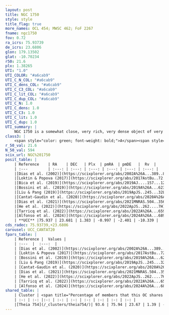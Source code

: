 ```yaml
---
layout: post
title: NGC 1750
style: style
title_flag: true
more_names: OCL 454; MWSC 462; FoF 2267
fname: ngc1750
fov: 0.72
ra_icrs: 75.93739
de_icrs: 23.6806
glon: 179.13502
glat: -10.70234
r50: 21.6
plx: 1.38265
UTI: "1.0"
UTI_COLOR: "#a6cab9"
UTI_C_N_COL: "#a6cab9"
UTI_C_dens_COL: "#a6cab9"
UTI_C_C3_COL: "#a6cab9"
UTI_C_lit_COL: "#a6cab9"
UTI_C_dup_COL: "#a6cab9"
UTI_C_N: 1.0
UTI_C_dens: 1.0
UTI_C_C3: 1.0
UTI_C_lit: 1.0
UTI_C_dup: 1.0
UTI_summary: |
    NGC 1750 is a somewhat close, very rich, very dense object of very high C3 quality. It is very well-studied in the literature. This object shares a large percentage of members with a later reported entry.
class3: |
    <span style="color: green; font-weight: bold;">A</span><span style="color: green; font-weight: bold;">A</span>
r_50_val: 21.6
N_50_val: 594
scix_url: NGC%201750
posit_table: |
    | Reference    | RA    | DEC   | Plx  | pmRA  | pmDE   |  Rv  |
    | :---         | :---: | :---: | :---: | :---: | :---: | :---: |
    |[Dias et al. (2002)](https://scixplorer.org/abs/2002A%26A...389..871D) | 75.979 | 23.658 | -- | -3.14 | -2.91 | -- |
    |[Loktin & Popova (2017)](https://scixplorer.org/abs/2017AstBu..72..257L) | 75.975 | 23.658 | -- | -0.608 | -1.281 | -- |
    |[Bica et al. (2019)](https://scixplorer.org/abs/2019AJ....157...12B) | 75.988 | 23.674 | -- | -- | -- | -- |
    |[Bossini et al. (2019)](https://scixplorer.org/abs/2019A%26A...623A.108B) | 75.926 | 23.695 | -- | -- | -- | -- |
    |[Liu & Pang (2019)](https://scixplorer.org/abs/2019ApJS..245...32L) | 76.022 | 23.629 | 1.359 | -0.919 | -2.393 | -- |
    |[Cantat-Gaudin et al. (2020)](https://scixplorer.org/abs/2020A%26A...640A...1C) | 75.926 | 23.695 | 1.361 | -0.96 | -2.366 | -- |
    |[Dias et al. (2021)](https://scixplorer.org/abs/2021MNRAS.504..356D) | 75.933 | 23.691 | 1.353 | -0.945 | -2.386 | -9.744 |
    |[He et al. (2022)](https://scixplorer.org/abs/2022ApJS..262....7H) | 75.957 | 23.678 | 1.383 | -1.006 | -2.411 | -- |
    |[Tarricq et al. (2022)](https://scixplorer.org/abs/2022A%26A...659A..59T) | 75.909 | 23.695 | 1.396 | -1.008 | -2.407 | -- |
    |[Alfonso et al. (2024)](https://scixplorer.org/abs/2024A%26A...689A..18A) | 75.911 | 23.671 | 1.348 | -1.016 | -2.404 | -- |
    | **UCC** |75.937 | 23.681 | 1.383 | -0.997 | -2.401 | -10.339 | 
cds_radec: 75.93739,+23.6806
carousel: UCC_CANTAT20
fpars_table: |
    | Reference |  Values |
    | :---  |  :---:  |
    | [Dias et al. (2002)](https://scixplorer.org/abs/2002A%26A...389..871D) | `E(B-V)=0.34, Dist=630.0, Age=8.3` |
    | [Loktin & Popova (2017)](https://scixplorer.org/abs/2017AstBu..72..257L) | `E(B-V)=0.374, Dmod=8.516, logt=8.706` |
    | [Bossini et al. (2019)](https://scixplorer.org/abs/2019A%26A...623A.108B) | `AV=0.659, Dist=9.07, logA=8.617, Fe/H=0.0` |
    | [Liu & Pang (2019)](https://scixplorer.org/abs/2019ApJS..245...32L) | `Age=0.066, Z=0.25` |
    | [Cantat-Gaudin et al. (2020)](https://scixplorer.org/abs/2020A%26A...640A...1C) | `AVNN=0.79, DMNN=9.31, AgeNN=8.41` |
    | [Dias et al. (2021)](https://scixplorer.org/abs/2021MNRAS.504..356D) | `Av=1.239, Dist=707, logage=8.296, [Fe/H]=0.06` |
    | [He et al. (2022)](https://scixplorer.org/abs/2022ApJS..262....7H) | `A0=1.4, logAge=7.9` |
    | [Tarricq et al. (2022)](https://scixplorer.org/abs/2022A%26A...659A..59T) | `Dist=714, logAgeNN=8.45` |
    | [Alfonso et al. (2024)](https://scixplorer.org/abs/2024A%26A...689A..18A) | `AV=0.78953, MOD=9.30967, logAge=8.65282, Z=0.06034` |
shared_table: |
    | Cluster | <span title="Percentage of members that this OC shares with the ones listed">%</span>   | RA   | DEC   | Plx   | pmRA  | pmDE  | Rv | UTI |
    | :-: | :-: |:-: | :-: | :-: | :-: | :-: | :-: | :-: |
    |[Theia 754](/_clusters/theia754/)| 93.6 | 75.94 | 23.67 | 1.39 | -1.0 | -2.4 | -10.31 |0.02 |
---
```

